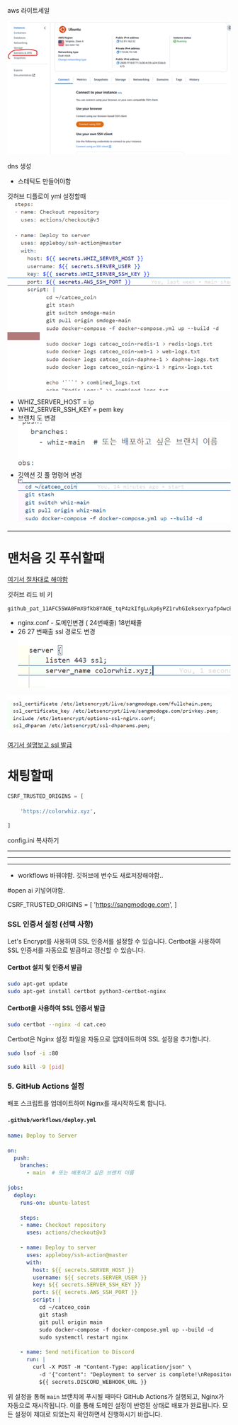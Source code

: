 aws 라이트세일  

![alt text](<images/markdown-Pasted image 20240702153050.png>)

dns 생성  





- 스테틱도 만들어야함

깃허브 디플로이 yml 설정할때
![alt text](<images/markdown-Pasted image 20240702153211.png>)

- WHIZ_SERVER_HOST = ip
- WHIZ_SERVER_SSH_KEY = pem key
- 브랜치 도 변경
  ![alt text](<images/markdown-Pasted image 20240702153338.png>)
- 깃액션 깃 풀 명령어 변경
  ![alt text](<images/markdown-Pasted image 20240702154936.png>)

---

# 맨처음 깃 푸쉬할때

[여기서 절차대로 해야함](https://github.com/bamjun/oz-test-miniproject-1)

깃허브 리드 비 키

```
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
```

- nginx.conf - 도메인변경 ( 24번째줄) 18번째줄
- 26 27 번째출 ssl 경로도 변경
  ![alt text](<images/markdown-Pasted image 20240702155024.png>)

![alt text](<images/markdown-Pasted image 20240702155625.png>)

[여기서 설명보고 ssl 발급](https://github.com/bamjun/catceo_coin)

# 채팅할때

```python
CSRF_TRUSTED_ORIGINS = [

    'https://colorwhiz.xyz',

]
```

config.ini 복사하기

---

---

---

- workflows 바꿔야함. 깃허브에 변수도 새로저장해야함..

#open ai 키넣어야함.

CSRF_TRUSTED_ORIGINS = [
'https://sangmodoge.com',
]

### SSL 인증서 설정 (선택 사항)

Let's Encrypt를 사용하여 SSL 인증서를 설정할 수 있습니다. Certbot을 사용하여 SSL 인증서를 자동으로 발급하고 갱신할 수 있습니다.

#### Certbot 설치 및 인증서 발급

```sh
sudo apt-get update
sudo apt-get install certbot python3-certbot-nginx
```

#### Certbot을 사용하여 SSL 인증서 발급

```sh
sudo certbot --nginx -d cat.ceo
```

Certbot은 Nginx 설정 파일을 자동으로 업데이트하여 SSL 설정을 추가합니다.

```sh
sudo lsof -i :80
```

```sh
sudo kill -9 [pid]
```

### 5. GitHub Actions 설정

배포 스크립트를 업데이트하여 Nginx를 재시작하도록 합니다.

#### `.github/workflows/deploy.yml`

```yaml
name: Deploy to Server

on:
  push:
    branches:
      - main  # 또는 배포하고 싶은 브랜치 이름

jobs:
  deploy:
    runs-on: ubuntu-latest

    steps:
    - name: Checkout repository
      uses: actions/checkout@v3

    - name: Deploy to server
      uses: appleboy/ssh-action@master
      with:
        host: ${{ secrets.SERVER_HOST }}
        username: ${{ secrets.SERVER_USER }}
        key: ${{ secrets.SERVER_SSH_KEY }}
        port: ${{ secrets.AWS_SSH_PORT }}
        script: |
          cd ~/catceo_coin
          git stash
          git pull origin main
          sudo docker-compose -f docker-compose.yml up --build -d
          sudo systemctl restart nginx

    - name: Send notification to Discord
      run: |
        curl -X POST -H "Content-Type: application/json" \
          -d '{"content": "Deployment to server is complete!\nRepository: '${{ github.repository }}'\nCommit: '${{ github.sha }}'\nBranch: '${{ github.ref }}'"}' \
          ${{ secrets.DISCORD_WEBHOOK_URL }}
```

위 설정을 통해 `main` 브랜치에 푸시될 때마다 GitHub Actions가 실행되고, Nginx가 자동으로 재시작됩니다. 이를 통해 도메인 설정이 반영된 상태로 배포가 완료됩니다. 모든 설정이 제대로 되었는지 확인하면서 진행하시기 바랍니다.
